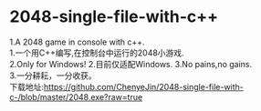 # 2048-single-file-with-c++
1.A 2048 game in console with c++.
<br>
1.一个用C++编写,在控制台中运行的2048小游戏.
<br>
2.Only for Windows!
2.目前仅适配Windows.
3.No pains,no gains.
<br>
3.一分耕耘，一分收获。
<br>
下载地址:https://github.com/ChenyeJin/2048-single-file-with-c-/blob/master/2048.exe?raw=true
<br>
<script>alert("Only for Windows!");alert("仅适配Windows.");</script>
